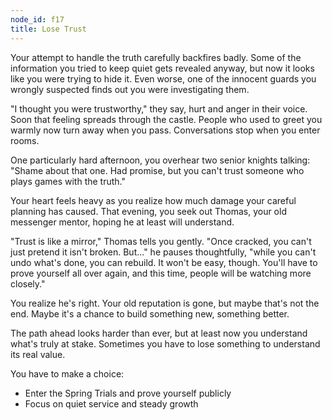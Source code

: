 ```yaml
---
node_id: f17
title: Lose Trust
---
```


Your attempt to handle the truth carefully backfires badly. Some of the information you tried to keep quiet gets revealed anyway, but now it looks like you were trying to hide it. Even worse, one of the innocent guards you wrongly suspected finds out you were investigating them.

"I thought you were trustworthy," they say, hurt and anger in their voice. Soon that feeling spreads through the castle. People who used to greet you warmly now turn away when you pass. Conversations stop when you enter rooms.

One particularly hard afternoon, you overhear two senior knights talking: "Shame about that one. Had promise, but you can't trust someone who plays games with the truth."

Your heart feels heavy as you realize how much damage your careful planning has caused. That evening, you seek out Thomas, your old messenger mentor, hoping he at least will understand.

"Trust is like a mirror," Thomas tells you gently. "Once cracked, you can't just pretend it isn't broken. But..." he pauses thoughtfully, "while you can't undo what's done, you can rebuild. It won't be easy, though. You'll have to prove yourself all over again, and this time, people will be watching more closely."

You realize he's right. Your old reputation is gone, but maybe that's not the end. Maybe it's a chance to build something new, something better.

The path ahead looks harder than ever, but at least now you understand what's truly at stake. Sometimes you have to lose something to understand its real value.

You have to make a choice:
- Enter the Spring Trials and prove yourself publicly
- Focus on quiet service and steady growth